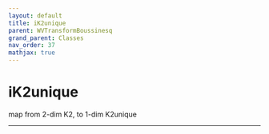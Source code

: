 ```yaml
---
layout: default
title: iK2unique
parent: WVTransformBoussinesq
grand_parent: Classes
nav_order: 37
mathjax: true
---
```


#  iK2unique

map from 2-dim K2, to 1-dim K2unique


---

